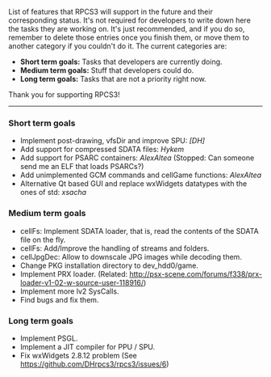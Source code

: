 List of features that RPCS3 will support in the future and their corresponding status. It's not required for developers to write down here the tasks they are working on. It's just recommended, and if you do so, remember to delete those entries once you finish them, or move them to another category if you couldn't do it. The current categories are:
* **Short term goals:** Tasks that developers are currently doing.
* **Medium term goals:** Stuff that developers could do.
* **Long term goals:** Tasks that are not a priority right now.

Thank you for supporting RPCS3!

***
### Short term goals
* Implement post-drawing, vfsDir and improve SPU: _[DH]_
* Add support for compressed SDATA files: _Hykem_
* Add support for PSARC containers: _AlexAltea_ (Stopped: Can someone send me an ELF that loads PSARCs?)
* Add unimplemented GCM commands and cellGame functions: _AlexAltea_
* Alternative Qt based GUI and replace wxWidgets datatypes with the ones of std: _xsacha_


### Medium term goals
* cellFs: Implement SDATA loader, that is, read the contents of the SDATA file on the fly.
* cellFs: Add/Improve the handling of streams and folders.
* cellJpgDec: Allow to downscale JPG images while decoding them.
* Change PKG installation directory to dev_hdd0/game.
* Implement PRX loader. (Related: http://psx-scene.com/forums/f338/prx-loader-v1-02-w-source-user-118916/)
* Implement more lv2 SysCalls.
* Find bugs and fix them.


### Long term goals
* Implement PSGL.
* Implement a JIT compiler for PPU / SPU.
* Fix wxWidgets 2.8.12 problem (See https://github.com/DHrpcs3/rpcs3/issues/6)